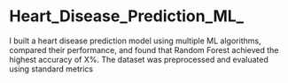 # Heart_Disease_Prediction_ML_
I built a heart disease prediction model using multiple ML algorithms, compared their performance, and found that Random Forest achieved the highest accuracy of X%. The dataset was preprocessed and evaluated using standard metrics
